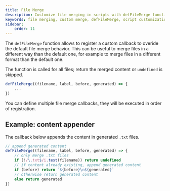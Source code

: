 ```yaml
---
title: File Merge
description: Customize file merging in scripts with defFileMerge function to handle different file formats and merging strategies.
keywords: file merging, custom merge, defFileMerge, script customization, content appending
sidebar:
    order: 11
---
```


The `defFileMerge` function allows to register a custom callback to overide the default file merge behavior.
This can be useful to merge files in a different way than the default one, for example to merge files in a different format than the default one.

The function is called for all files; return the merged content or `undefined` is skipped.

```js
defFileMerge((filename, label, before, generated) => {
    ...
})
```

You can define multiple file merge callbacks, they will be executed in order of registration.

## Example: content appender

The callback below appends the content in generated `.txt` files.

```js
// append generated content
defFileMerge((filename, label, before, generated) => {
    // only merge .txt files
    if (!/\.txt$/i.test(filename)) return undefined
    // if content already existing, append generated content
    if (before) return `${before}\n${generated}`
    // otherwise return generated content
    else return generated
})
```
